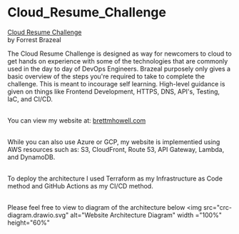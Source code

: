 # Cloud_Resume_Challenge

[Cloud Resume Challenge](https://cloudresumechallenge.dev/docs/the-challenge/aws/)
</br> by Forrest Brazeal

The Cloud Resume Challenge is designed as way for newcomers to cloud to get hands on experience with some of the technologies that are commonly used in the day to day of DevOps Engineers. Brazeal purposely only gives a basic overview of the steps you're required to take to complete the challenge. This is meant to incourage self learning. High-level guidance is given on things like Frontend Development, HTTPS, DNS, API's, Testing, IaC, and CI/CD.

</br> You can view my website at: [brettmhowell.com](https://brettmhowell.com)

</br> While you can also use Azure or GCP, my website is implementied using AWS resources such as: S3, CloudFront, Route 53, API Gateway, Lambda, and DynamoDB.

</br>To deploy the architecture I used Terraform as my Infrastructure as Code method and GitHub Actions as my CI/CD method. 

<br> Please feel free to view to diagram of the architecture below
<img src="crc-diagram.drawio.svg" alt="Website Architecture Diagram" width ="100%" height="60%"
